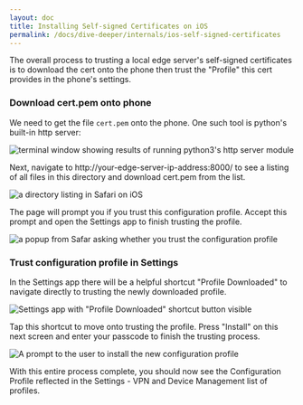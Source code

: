 ```yaml
---
layout: doc
title: Installing Self-signed Certificates on iOS
permalink: /docs/dive-deeper/internals/ios-self-signed-certificates
---
```


The overall process to trusting a local edge server's self-signed certificates
is to download the cert onto the phone then trust the "Profile" this cert
provides in the phone's settings.

### Download cert.pem onto phone
We need to get the file `cert.pem` onto the phone. One such tool is python's built-in http server:

![terminal window showing results of running python3's http server module]()

Next, navigate to http://your-edge-server-ip-address:8000/ to see a listing of
all files in this directory and download cert.pem from the list.

![a directory listing in Safari on iOS](./assets/downloading-certpem.png)

The page will prompt you if you trust this configuration profile. Accept this prompt and open the Settings app to finish trusting the profile.

![a popup from Safar asking whether you trust the configuration profile](./assets/downloading-certpem-clicked.png)

### Trust configuration profile in Settings

In the Settings app there will be a helpful shortcut "Profile Downloaded" to
navigate directly to trusting the newly downloaded profile.

![Settings app with "Profile Downloaded" shortcut button visible](./assets/settings-with-profile-downloaded.png)

Tap this shortcut to move onto trusting the profile. Press "Install" on this
next screen and enter your passcode to finish the trusting process.

![A prompt to the user to install the new configuration profile](./assets/settings-profile-install.png)

With this entire process complete, you should now see the Configuration Profile
reflected in the Settings - VPN and Device Management list of profiles.

